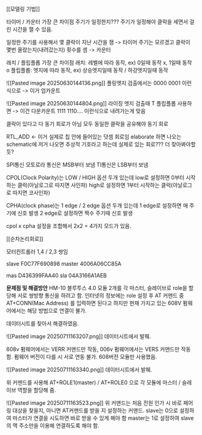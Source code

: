
[[모델링 기법]]


타이머 / 카운터 가장 큰 차이점
주기가 일정한지???
주기가 일정해야 클락을 세면서 걸린 시간을 잴 수 있음.

일정한 주기를 사용해서 몇 클락이 지난 시간을 잼 -> 타이머
주기는 모르겠고 클락이 몇번 올랐는지(내려갔는지) 횟수를 셈 -> 카운터


래치 / 플립플롭 가장 큰 차이점
래치: 레벨에 따라 동작, ex) 0일때 동작 x, 1일때 동작 o
플립플롭: 엣지에 따라 동작, ex) 상승엣지일때 동작 / 하강엣지일때 동작


![[Pasted image 20250630144136.png]]
폴링엣지 검출에서는 0000 0001 이런식으로
-> 이거 업카운트




![[Pasted image 20250630144804.png]]
라이징 엣지 검출때 T 플립플롭 사용하면
-> 이건 다운카운트
1111 1110.... 이런식으로 내려가는게 맞음



클락이 있다고 다 동기 회로가 아님
모두 동일한 클락을 공유해야 동기 회로



RTL_ADD <- 이거 실제로 칩 안에 들어있는 덧셈 회로임
elaborate 하면 나오는 schematic에 저거 나오면 추상적 기호라고 하는데 실제로 있는 회로???
더 찾아봐야할듯?




SPI통신
모토로라 통신은 MSB부터 보냄
TI통신은 LSB부터 보냄

CPOL(Clock Polarity)는 LOW / HIGH 옵션 두개 있는데
low로 설정하면 0부터 시작하는 클럭(아날로그로 따지면 사인파)
high로 설정하면 1부터 시작하는 클럭(아날로그로 따지면 코사인파)

CPHA(clock phase)는 1 edge / 2 edge 옵션 두개 있는데
1 edge로 설정하면 매 주기에 신호 발생
2 edge로 설정하면 짝수 주기때 신호 발생

cpol x cpha 설정을 조합해서 2x2 = 4가지 모드가 있음.


[[순차논리회로]]

모터컨트롤러 1,4 / 2,3 쌍임




slave F0C77F690898
master 4006A06CC85A



mas D436399FAA40
sla 04A3166A1AEB



**문제점 및 해결방안**
HM-10 블루투스 4.0 모듈 2개를 각 마스터, 슬레이브로 role을 할당해 서로 쌍방향 통신을 하려고 함.
인터넷의 정보에는 role 설정 후 AT 커맨드 중 AT+CONN(Mac Address) 를 입력하면 된다고 하지만
현재 가지고 있는 608V 펌웨어에서는 해당 방법으로 연결이 불가.

데이터시트를 찾아서 해결하였음.

![[Pasted image 20250711163207.png]]
데이터시트에서 발췌.

608v 펌웨어에서는 VERR 커맨드만 작동, 006v 펌웨어에서는 VERS 커맨드만 작동함.
펌웨어 버전이 다를 시 서로 연동 불가.
608버전 모듈만 사용했음.

![[Pasted image 20250711163340.png]]
데이터시트에서 발췌.

위 커맨드를 사용해 AT+ROLE1(master) / AT+ROLE0 으로 각 모듈에 마스터 / 슬레이브 역할을 할당해 줌.

![[Pasted image 20250711163523.png]]
위 커맨드는 처음 전원 인가 시 바로 페어링 대상을 찾을지, 아니면 AT커맨드를 받을 지 설정하는 커맨드.
slave는 0으로 설정하여 마스터가 연결을 시도하면 바로 받을 수 있게 해야 함
master는 1로 설정하여 slave의 맥 주소만을 이용해 연결하도록 해야 함.




